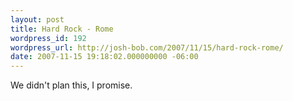```yaml
---
layout: post
title: Hard Rock - Rome
wordpress_id: 192
wordpress_url: http://josh-bob.com/2007/11/15/hard-rock-rome/
date: 2007-11-15 19:18:02.000000000 -06:00
---
```

<!--Mime Type of File is image/jpeg --><div><a href="http://josh-bob.com/wp-photos/20071115-191801-1.jpg"><img src="http://josh-bob.com/wp-photos/thumb.20071115-191801-1.jpg" alt="" /></a></div> We didn't plan this, I promise.
